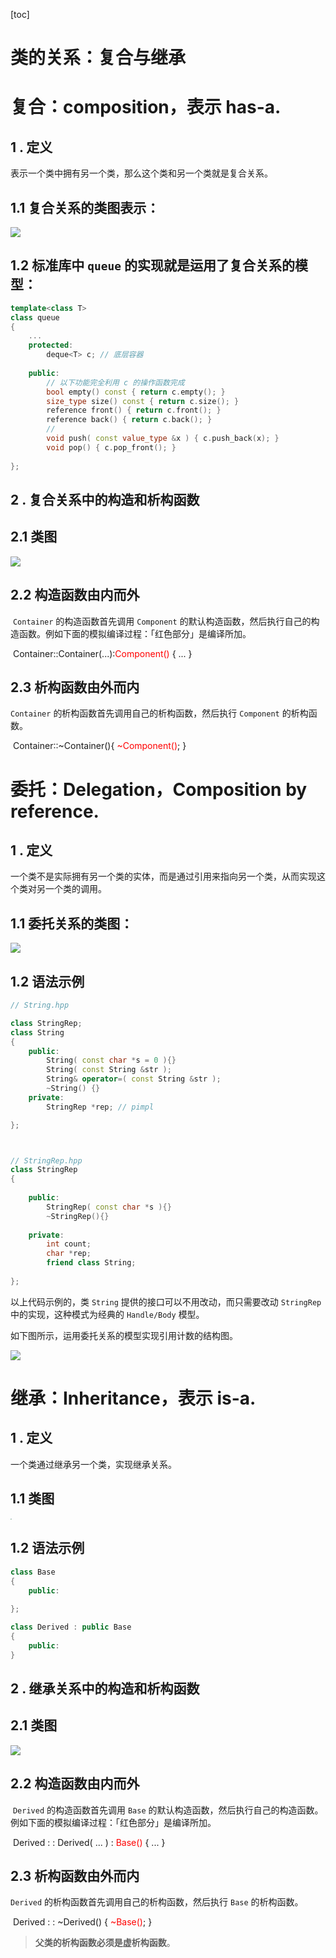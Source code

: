 [toc]

# 类的关系：复合与继承

# 复合：composition，表示 has-a.

## 1 . 定义

表示一个类中拥有另一个类，那么这个类和另一个类就是复合关系。

## 	1.1 复合关系的类图表示：

<img src=".\com.png"/>



## 	1.2 标准库中 `queue` 的实现就是运用了复合关系的模型：

```c++
template<class T>
class queue
{
	...
	protected:
		deque<T> c;	// 底层容器
    
    public:
    	// 以下功能完全利用 c 的操作函数完成
    	bool empty() const { return c.empty(); }
    	size_type size() const { return c.size(); }
    	reference front() { return c.front(); }
    	reference back() { return c.back(); }
    	//
    	void push( const value_type &x ) { c.push_back(x); }
    	void pop() { c.pop_front(); }
		
};
```



## 2 . 复合关系中的构造和析构函数

## 	2.1 类图

![](.\com_ctor.png)

## 	2.2 构造函数由内而外

​	`Container` 的构造函数首先调用 `Component` 的默认构造函数，然后执行自己的构造函数。例如下面的模拟编译过程：「红色部分」是编译所加。

​	Container::Container(...):<font color=red>Component()</font> { ... }	



## 	2.3 析构函数由外而内

`Container` 的析构函数首先调用自己的析构函数，然后执行 `Component` 的析构函数。

​	Container::~Container(){   <font color=red>~Component()</font>;  }

# 委托：Delegation，Composition by reference.

## 1 . 定义

一个类不是实际拥有另一个类的实体，而是通过引用来指向另一个类，从而实现这个类对另一个类的调用。

## 	1.1 委托关系的类图：

![](.\dele.png)

## 	1.2 语法示例

```c++
// String.hpp

class StringRep;
class String
{
	public:
		String( const char *s = 0 ){}
		String( const String &str );
		String& operator=( const String &str );
		~String() {}
	private:
		StringRep *rep;	// pimpl 

};



// StringRep.hpp
class StringRep
{
    
    public:
		StringRep( const char *s ){}
    	~StringRep(){}
    
    private:
    	int count;
    	char *rep;
    	friend class String;
    
};
```

以上代码示例的，类 `String` 提供的接口可以不用改动，而只需要改动 `StringRep` 中的实现，这种模式为经典的 `Handle/Body` 模型。

如下图所示，运用委托关系的模型实现引用计数的结构图。

![](.\ref_count.png)

# 继承：Inheritance，表示 is-a.

## 1 . 定义

一个类通过继承另一个类，实现继承关系。

## 	1.1 类图

<img src=".\inherit.png" style="zoom:15%;" />

## 1.2 语法示例

```c++
class Base
{
	public:
		
};

class Derived : public Base
{
    public:
}
```

## 2 . 继承关系中的构造和析构函数

## 	2.1 类图

![](E:\CS_NOTE_SELF\CS_NOTE\CPP\inherit_ctor.png)

## 	2.2 构造函数由内而外

​	`Derived` 的构造函数首先调用 `Base` 的默认构造函数，然后执行自己的构造函数。例如下面的模拟编译过程：「红色部分」是编译所加。

​	Derived : : Derived( ... ) : <font color=red>Base()</font> { ... }	



## 	2.3 析构函数由外而内

`Derived` 的析构函数首先调用自己的析构函数，然后执行 `Base` 的析构函数。

​	Derived : : ~Derived() {   <font color=red>~Base()</font>;  }

>   **父类的析构函数必须是虚析构函数**。

